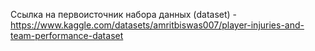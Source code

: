 Ссылка на первоисточник набора данных (dataset) - https://www.kaggle.com/datasets/amritbiswas007/player-injuries-and-team-performance-dataset

